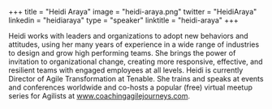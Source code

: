 +++
title = "Heidi Araya"
image = "heidi-araya.png"
twitter = "HeidiAraya"
linkedin = "heidiaraya"
type = "speaker"
linktitle = "heidi-araya"
+++

Heidi works with leaders and organizations to adopt new behaviors and attitudes, using her many years of experience in a wide range of industries to design and grow high performing teams. She brings the power of invitation to organizational change, creating more responsive, effective, and resilient teams with engaged employees at all levels. Heidi is currently Director of Agile Transformation at Tenable. She trains and speaks at events and conferences worldwide and co-hosts a popular (free) virtual meetup series for Agilists at www.coachingagilejourneys.com.
